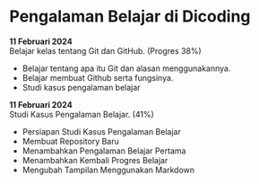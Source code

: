 # Pengalaman Belajar di Dicoding

**11 Februari 2024**<br>
Belajar kelas tentang Git dan GitHub. (Progres 38%)
* Belajar tentang apa itu Git dan alasan menggunakannya.
* Belajar membuat Github serta fungsinya.
* Studi kasus pengalaman belajar

**11 Februari 2024**<br>
Studi Kasus Pengalaman Belajar. (41%)
* Persiapan Studi Kasus Pengalaman Belajar
* Membuat Repository Baru
* Menambahkan Pengalaman Belajar Pertama
* Menambahkan Kembali Progres Belajar
* Mengubah Tampilan Menggunakan Markdown

